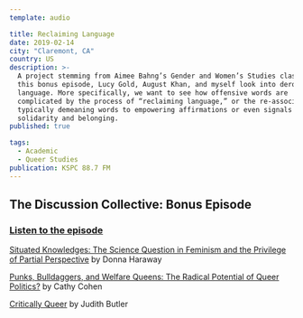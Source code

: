 ```yaml
---
template: audio

title: Reclaiming Language
date: 2019-02-14
city: "Claremont, CA"
country: US
description: >-
  A project stemming from Aimee Bahng’s Gender and Women’s Studies class, in
  this bonus episode, Lucy Gold, August Khan, and myself look into derogatory
  language. More specifically, we want to see how offensive words are
  complicated by the process of “reclaiming language,” or the re-association of
  typically demeaning words to empowering affirmations or even signals of
  solidarity and belonging.
published: true

tags:
  - Academic
  - Queer Studies
publication: KSPC 88.7 FM
---
```


## The Discussion Collective: Bonus Episode

### [Listen to the episode](https://anchor.fm/discussioncollective/episodes/Reclaiming-Language-Bonus-Episode-e36f41)

[Situated Knowledges: The Science Question in Feminism and the Privilege of Partial Perspective](https://philpapers.org/rec/HARSKT) by Donna Haraway

[Punks, Bulldaggers, and Welfare Queens: The Radical Potential of Queer Politics?](https://read.dukeupress.edu/glq/article/3/4/437/9940/Punks-Bulldaggers-and-Welfare-Queens-The-Radical) by Cathy Cohen

[Critically Queer](https://read.dukeupress.edu/glq/article/1/1/17/9896/Critically-Queer) by Judith Butler
